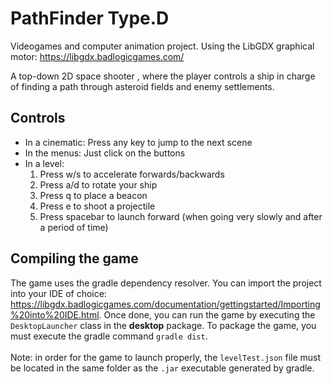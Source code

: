 # PathFinder Type.D

Videogames and computer animation project. Using the LibGDX graphical motor: https://libgdx.badlogicgames.com/

A top-down 2D space shooter , where the player controls a ship in charge of finding a path through asteroid fields and enemy settlements.
## Controls
- In a cinematic: Press any key to jump to the next scene
- In the menus: Just click on the buttons
- In a level:
  1. Press w/s to accelerate forwards/backwards
  2. Press a/d to rotate your ship
  3. Press q to place a beacon
  4. Press e to shoot a projectile
  5. Press spacebar to launch forward (when going very slowly and after a period of time)

## Compiling the game
The game uses the gradle dependency resolver. You can import the project into your IDE of choice: https://libgdx.badlogicgames.com/documentation/gettingstarted/Importing%20into%20IDE.html. Once done, you can run the game by executing the `DesktopLauncher` class in the __desktop__ package. To package the game, you must execute the gradle command `gradle dist`.<br><br>
Note: in order for the game to launch properly, the `levelTest.json` file must be located in the same folder as the `.jar` executable generated by gradle.
